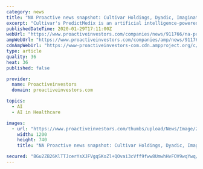 ```yaml
---
category: news
title: "NA Proactive news snapshot: Cultivar Holdings, Dyadic, Imagination Park, Genprex UPDATE"
excerpt: "Cultivar's PredictMedix is an artificial intelligence-powered technology that uses facial and voice recognition ... a tumor suppressor gene and the active agent in Genprex’s Oncoprex immunogene therapy, is a potential target and biomarker for thyroid carcinoma. Published in the ‘International Journal of Molecular Sciences,’ the study ..."
publishedDateTime: 2020-01-29T17:11:00Z
webUrl: "https://www.proactiveinvestors.com/companies/news/911766/na-proactive-news-snapshot-cultivar-holdings-dyadic-imagination-park-genprex-update--911766.html"
ampWebUrl: "https://www.proactiveinvestors.com/companies/amp/news/911766"
cdnAmpWebUrl: "https://www-proactiveinvestors-com.cdn.ampproject.org/c/s/www.proactiveinvestors.com/companies/amp/news/911766"
type: article
quality: 36
heat: 36
published: false

provider:
  name: Proactiveinvestors
  domain: proactiveinvestors.com

topics:
  - AI
  - AI in Healthcare

images:
  - url: "https://www.proactiveinvestors.com/thumbs/upload/News/Image/2020_01/1200z740_1580305793_shutterstock_1090031726-(1).jpg"
    width: 1200
    height: 740
    title: "NA Proactive news snapshot: Cultivar Holdings, Dyadic, Imagination Park, Genprex UPDATE"

secured: "BGu2ZB26KlTTJcerYsXJFVgqSKoZl+QOvai3cVff9fww8UmwhHvFOV9wqYwq/JIoOuSjR31ZDsktnkUm+EXPktMATPq+TRqamZXYDNFgDcito4LSuGu/Dgab4EWlL3+f5XmQ4UFz12cXxOpFJQkDC5PE7pJzM76dkNtCXe9xuQyOp81qobsdAb7yk6t+hACjwNHLfSdhCBkZScJQbnZreI1KkTqJMAxtAb5a/OUXpKrbeoD5GQlcbA0iQ2/2Y0+1/oqRcK0RSH0xSV/KaamkF0A0ZUgL6BPgf3CcErRGOQ/wI72iLBRW/WLoe92R/Kg3Upz8w83ELWalbky7ouTrN9+lZ+tbnt4gdzdSq4l+gy5sMNZFePCfBfo1W4cA1lCz7klwKohP6/7F85rJI4qwvHVfQpI3MB9UxUbthQDN+Chf3SHvHIQd7Wr64evp9xjFFWYK2MPDnALyW+eMTG8OsdkvXZfR8si/ggJlOveGIBM=;m0KgLAnZ04y+etutxGAKAQ=="
---
```


